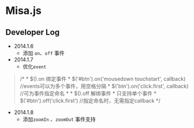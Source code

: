 # Misa.js

## Developer Log
 - 2014.1.6
 	- 添加 `on`、`off` 事件
 - 2014.1.7
 	- 优化`event`
> 	/*
	 * $().on 绑定事件
	 * $('#btn').on('mousedown touchstart', callback)	//events可以为多个事件，用空格分隔 
	 * $('btn').on('click.first', callback)		//可为事件指定命名
	 * 
	 * $().off 解绑事件
	 * 只支持单个事件
	 * $('#btn').off('click.first')		//指定命名时，无需指定callback
	 */
	 
- 2014.1.8
	- 添加`zoomIn` 、`zoomOut` 事件支持
	